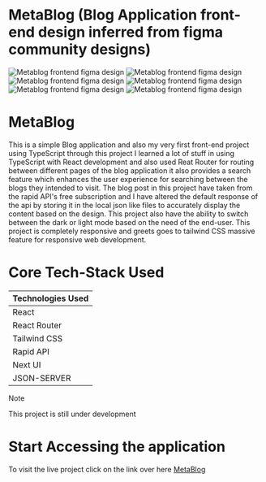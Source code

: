 # MetaBlog (Blog Application front-end design inferred from figma community designs)

![Metablog frontend figma design](./src/designs/Home%20Page.png)
![Metablog frontend figma design](./src/designs/Home%20Page-Dark.png)
![Metablog frontend figma design](./src/designs/Single%20Post.png)
![Metablog frontend figma design](./src/designs/Single%20Post-Dark.png)
![Metablog frontend figma design](./src/designs/Author%20Page.png)
![Metablog frontend figma design](./src/designs/Author%20Page-Dark.png)

# MetaBlog 

This is a simple Blog application and also my very first front-end project using TypeScript through this project I learned a lot of stuff in using TypeScript with React development and also used Reat Router for routing between different pages of the blog application it also provides a search feature which enhances the user experience for searching between the blogs they intended to visit. The blog post in this project have taken from the rapid API's free subscription and I have altered the default response of the api by storing it in the local json like files to accurately display the content based on the design. This project also have the ability to switch between the dark or light mode based on the need of the end-user. This project is completely responsive and greets goes to tailwind CSS massive feature for responsive web development.

# Core Tech-Stack Used

| Technologies Used |
|-------------------|
|      React        |
|   React Router    |
|   Tailwind CSS    |
|    Rapid API      |
|     Next UI       |
|   JSON-SERVER     |

> [!Note]
> This project is still under development

# Start Accessing the application

To visit the live project click on the link over here [MetaBlog](https://metablog-94a3f.firebaseapp.com/)